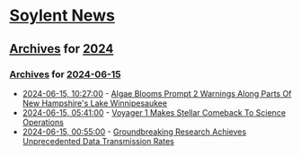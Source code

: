 # [Soylent News](../../../README.md)

## [Archives](../../index.md) for [2024](../index.md)

### [Archives](../../index.md) for [2024-06-15](index.md)

* [2024-06-15, 10:27:00](https://soylentnews.org/article.pl?sid=24/06/14/1943240&from=rss) - [Algae Blooms Prompt 2 Warnings Along Parts Of New Hampshire's Lake Winnipesaukee](https://soylentnews.org/article.pl?sid=24/06/14/1943240&from=rss)
* [2024-06-15, 05:41:00](https://soylentnews.org/article.pl?sid=24/06/14/1935209&from=rss) - [Voyager 1 Makes Stellar Comeback To Science Operations](https://soylentnews.org/article.pl?sid=24/06/14/1935209&from=rss)
* [2024-06-15, 00:55:00](https://soylentnews.org/article.pl?sid=24/06/14/0221211&from=rss) - [Groundbreaking Research Achieves Unprecedented Data Transmission Rates](https://soylentnews.org/article.pl?sid=24/06/14/0221211&from=rss)
